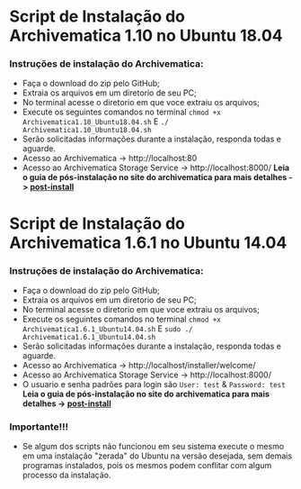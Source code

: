 
# Script de Instalação do Archivematica 1.10 no Ubuntu 18.04

### Instruções de instalação do Archivematica:
* Faça o download do zip pelo GitHub;
* Extraia os arquivos em um diretorio de seu PC;
* No terminal acesse o diretorio em que voce extraiu os arquivos;
* Execute os seguintes comandos no terminal ``chmod +x Archivematica1.10_Ubuntu18.04.sh`` E ``./ Archivematica1.10_Ubuntu18.04.sh``
* Serão solicitadas informações durante a instalação, responda todas e aguarde.
* Acesso ao Archivematica -> http://localhost:80
* Acesso ao Archivematica Storage Service -> http://localhost:8000/
**Leia o guia de pós-instalação no site do archivematica para mais detalhes -> [post-install](https://www.archivematica.org/pt-br/docs/archivematica-1.10/admin-manual/installation-setup/installation/install-ubuntu/#install-pkg-ubuntu)** 


# Script de Instalação do Archivematica 1.6.1 no Ubuntu 14.04

### Instruções de instalação do Archivematica:
* Faça o download do zip pelo GitHub;
* Extraia os arquivos em um diretorio de seu PC;
* No terminal acesse o diretorio em que voce extraiu os arquivos;
* Execute os seguintes comandos no terminal ``chmod +x Archivematica1.6.1_Ubuntu14.04.sh`` 
E ``sudo ./ Archivematica1.6.1_Ubuntu14.04.sh``
* Serão solicitadas informações durante a instalação, responda todas e aguarde.
* Acesso ao Archivematica -> http://localhost/installer/welcome/
* Acesso ao Archivematica Storage Service -> http://localhost:8000/
* O usuario e senha padrões para login são ``User: test`` & ``Password: test``
**Leia o guia de pós-instalação no site do archivematica para mais detalhes -> [post-install](https://www.archivematica.org/en/docs/archivematica-1.6/admin-manual/installation/installation/#post-install-config)** 

### Importante!!!
* Se algum dos scripts não funcionou em seu sistema execute o mesmo em uma instalação "zerada" do Ubuntu na versão desejada, sem demais programas instalados, pois os mesmos podem conflitar com algum processo da instalação.
